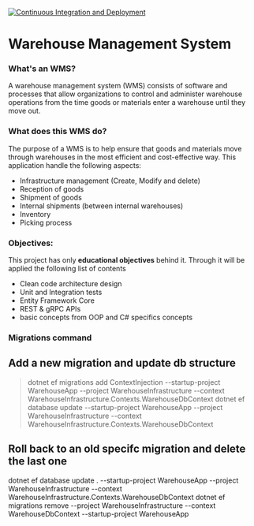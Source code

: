 [![Continuous Integration and Deployment](https://github.com/Aesir1/WMS/actions/workflows/ci-cd.yaml/badge.svg)](https://github.com/Aesir1/WMS/actions/workflows/ci-cd.yaml)
# Warehouse Management System 
### What's an WMS?
A warehouse management system (WMS) consists of software and processes that allow organizations to control and administer warehouse operations from the time goods or materials enter a warehouse until they move out.
### What does this WMS do?
The purpose of a WMS is to help ensure that goods and materials move through warehouses in the most efficient and cost-effective way. 
This application handle the following aspects:
- Infrastructure management (Create, Modify and delete)
- Reception of goods
- Shipment of goods
- Internal shipments (between internal warehouses)
- Inventory
- Picking process
### Objectives:
This project has only **educational objectives** behind it. Through it will be applied the following list of contents
  - Clean code architecture design
  - Unit and Integration tests
  - Entity Framework Core 
  - REST & gRPC APIs
  - basic concepts from OOP and C# specifics concepts


### Migrations command
## Add a new migration and update db structure 
> dotnet ef migrations add ContextInjection  --startup-project WarehouseApp --project WarehouseInfrastructure --context WarehouseInfrastructure.Contexts.WarehouseDbContext
> dotnet ef database update --startup-project WarehouseApp --project WarehouseInfrastructure --context WarehouseInfrastructure.Contexts.WarehouseDbContext
## Roll back to an old specifc migration and delete the last one
dotnet ef database update <Migration>.<Name>  --startup-project WarehouseApp --project WarehouseInfrastructure --context WarehouseInfrastructure.Contexts.WarehouseDbContext
dotnet ef migrations remove --project WarehouseInfrastructure --context WarehouseDbContext --startup-project WarehouseApp
